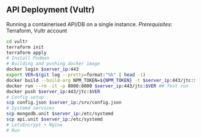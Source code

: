 ## API Deployment (Vultr)
Running a containerised API/DB on a single instance.
*Prerequisites:* Terraform, Vultr account

```bash
cd vultr
terraform init
terraform apply
# Install Podman
# Building and pushing docker image
docker login $server_ip:443
export VER=$(git log --pretty=format:"%h" | head -1)
docker build --build-arg NPM_TOKEN=${NPM_TOKEN} -t $server_ip:443/jtc:$VER .
docker run --rm -it -p 8000:8000 $server_ip:443/jtc:$VER ## Test run
docker push $server_ip:443/jtc:$VER
# Config setup
scp config.json $server_ip:/srv/config.json
# Systemd services
scp mongodb.unit $server_ip:/etc/systemd
scp api.unit $server_ip:/etc/systemd
# LetsEncrypt + Nginx
# Run
```

